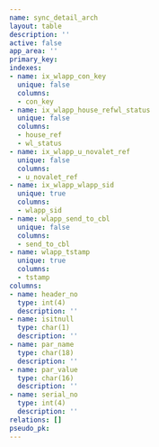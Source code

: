 ```yaml
---
name: sync_detail_arch
layout: table
description: ''
active: false
app_area: ''
primary_key: 
indexes:
- name: ix_wlapp_con_key
  unique: false
  columns:
  - con_key
- name: ix_wlapp_house_refwl_status
  unique: false
  columns:
  - house_ref
  - wl_status
- name: ix_wlapp_u_novalet_ref
  unique: false
  columns:
  - u_novalet_ref
- name: ix_wlapp_wlapp_sid
  unique: true
  columns:
  - wlapp_sid
- name: wlapp_send_to_cbl
  unique: false
  columns:
  - send_to_cbl
- name: wlapp_tstamp
  unique: true
  columns:
  - tstamp
columns:
- name: header_no
  type: int(4)
  description: ''
- name: isitnull
  type: char(1)
  description: ''
- name: par_name
  type: char(18)
  description: ''
- name: par_value
  type: char(16)
  description: ''
- name: serial_no
  type: int(4)
  description: ''
relations: []
pseudo_pk: 
---
```


